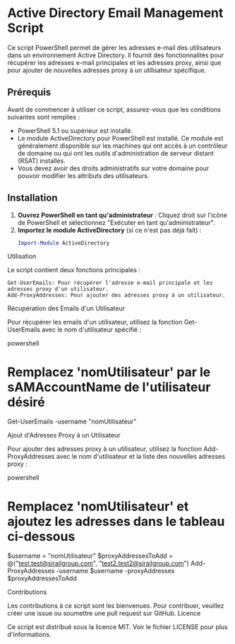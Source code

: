 # Active Directory Email Management Script

Ce script PowerShell permet de gérer les adresses e-mail des utilisateurs dans un environnement Active Directory. Il fournit des fonctionnalités pour récupérer les adresses e-mail principales et les adresses proxy, ainsi que pour ajouter de nouvelles adresses proxy à un utilisateur spécifique.

## Prérequis

Avant de commencer à utiliser ce script, assurez-vous que les conditions suivantes sont remplies :

- PowerShell 5.1 ou supérieur est installé.
- Le module ActiveDirectory pour PowerShell est installé. Ce module est généralement disponible sur les machines qui ont accès à un contrôleur de domaine ou qui ont les outils d'administration de serveur distant (RSAT) installés.
- Vous devez avoir des droits administratifs sur votre domaine pour pouvoir modifier les attributs des utilisateurs.

## Installation

1. **Ouvrez PowerShell en tant qu'administrateur** : Cliquez droit sur l'icône de PowerShell et sélectionnez "Exécuter en tant qu'administrateur".
2. **Importez le module ActiveDirectory** (si ce n'est pas déjà fait) :
   ```powershell
   Import-Module ActiveDirectory

Utilisation

Le script contient deux fonctions principales :

    Get-UserEmails: Pour récupérer l'adresse e-mail principale et les adresses proxy d'un utilisateur.
    Add-ProxyAddresses: Pour ajouter des adresses proxy à un utilisateur.

Récupération des Emails d'un Utilisateur

Pour récupérer les emails d'un utilisateur, utilisez la fonction Get-UserEmails avec le nom d'utilisateur spécifié :

powershell

# Remplacez 'nomUtilisateur' par le sAMAccountName de l'utilisateur désiré
Get-UserEmails -username "nomUtilisateur"

Ajout d'Adresses Proxy à un Utilisateur

Pour ajouter des adresses proxy à un utilisateur, utilisez la fonction Add-ProxyAddresses avec le nom d'utilisateur et la liste des nouvelles adresses proxy :

powershell

# Remplacez 'nomUtilisateur' et ajoutez les adresses dans le tableau ci-dessous
$username = "nomUtilisateur"
$proxyAddressesToAdd = @("test.test@sirailgroup.com", "test2.test2@sirailgroup.com")
Add-ProxyAddresses -username $username -proxyAddresses $proxyAddressesToAdd

Contributions

Les contributions à ce script sont les bienvenues. Pour contribuer, veuillez créer une issue ou soumettre une pull request sur GitHub.
Licence

Ce script est distribué sous la licence MIT. Voir le fichier LICENSE pour plus d'informations.

